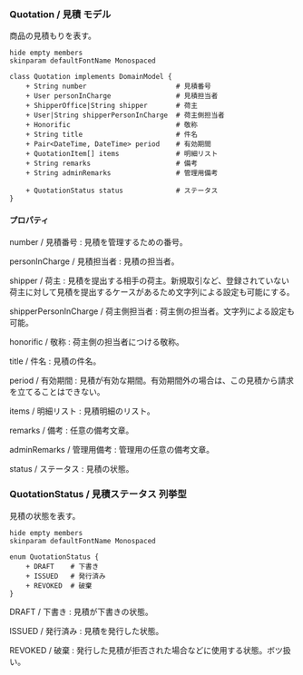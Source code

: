 ### Quotation / 見積 モデル

商品の見積もりを表す。

```plantuml
hide empty members
skinparam defaultFontName Monospaced

class Quotation implements DomainModel {
    + String number                      # 見積番号
    + User personInCharge                # 見積担当者
    + ShipperOffice|String shipper       # 荷主
    + User|String shipperPersonInCharge  # 荷主側担当者
    + Honorific                          # 敬称
    + String title                       # 件名
    + Pair<DateTime, DateTime> period    # 有効期間
    + QuotationItem[] items              # 明細リスト
    + String remarks                     # 備考
    + String adminRemarks                # 管理用備考

    + QuotationStatus status             # ステータス
}
```

#### プロパティ

number / 見積番号
: 見積を管理するための番号。

personInCharge / 見積担当者
: 見積の担当者。

shipper / 荷主
: 見積を提出する相手の荷主。新規取引など、登録されていない荷主に対して見積を提出するケースがあるため文字列による設定も可能にする。

shipperPersonInCharge / 荷主側担当者
: 荷主側の担当者。文字列による設定も可能。

honorific / 敬称
: 荷主側の担当者につける敬称。

title / 件名
: 見積の件名。

period / 有効期間
: 見積が有効な期間。有効期間外の場合は、この見積から請求を立てることはできない。

items / 明細リスト
: 見積明細のリスト。

remarks / 備考
: 任意の備考文章。

adminRemarks / 管理用備考
: 管理用の任意の備考文章。

status / ステータス
: 見積の状態。


### QuotationStatus / 見積ステータス 列挙型

見積の状態を表す。

```plantuml
hide empty members
skinparam defaultFontName Monospaced

enum QuotationStatus {
    + DRAFT    # 下書き
    + ISSUED   # 発行済み
    + REVOKED  # 破棄
}
```

DRAFT / 下書き
: 見積が下書きの状態。

ISSUED / 発行済み
: 見積を発行した状態。

REVOKED / 破棄
: 発行した見積が拒否された場合などに使用する状態。ボツ扱い。
